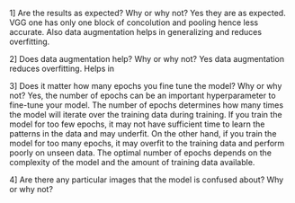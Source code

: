 1] Are the results as expected? Why or why not?
Yes they are as expected. VGG one has only one block of concolution and pooling hence less accurate. Also data augmentation helps in generalizing and reduces overfitting.

2] Does data augmentation help? Why or why not?
Yes data augmentation reduces overfitting. Helps in 

3] Does it matter how many epochs you fine tune the model? Why or why not?
Yes, the number of epochs can be an important hyperparameter to fine-tune your model. The number of epochs determines how many times the model will iterate over the training data during training. If you train the model for too few epochs, it may not have sufficient time to learn the patterns in the data and may underfit. On the other hand, if you train the model for too many epochs, it may overfit to the training data and perform poorly on unseen data.
The optimal number of epochs depends on the complexity of the model and the amount of training data available. 

4] Are there any particular images that the model is confused about? Why or why not?
